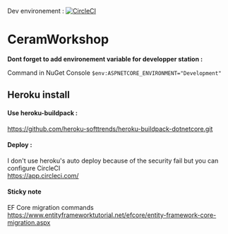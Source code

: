 Dev environement : [![CircleCI](https://img.shields.io/circleci/build/gh/Aurelien-Dev/CeramWorkshop?style=flat)](https://ceramworkshop.herokuapp.com/)
# CeramWorkshop

**Dont forget to add environement variable for developper station :**

Command in NuGet Console
`$env:ASPNETCORE_ENVIRONMENT="Development"`



## Heroku install
#### Use heroku-buildpack :

https://github.com/heroku-softtrends/heroku-buildpack-dotnetcore.git

#### Deploy :
I don't use heroku's auto deploy because of the security fail but you can configure CircleCI \
https://app.circleci.com/


#### Sticky note
EF Core migration commands
https://www.entityframeworktutorial.net/efcore/entity-framework-core-migration.aspx
